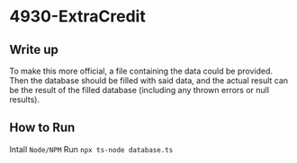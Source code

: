 # 4930-ExtraCredit

## Write up
To make this more official, a file containing the data could be provided. Then
the database should be filled with said data, and the actual result can be the
result of the filled database (including any thrown errors or null results).

## How to Run
Intall `Node/NPM`
Run `npx ts-node database.ts`